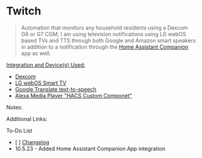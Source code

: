 # Twitch

> Automation that monitors any household residents using a Dexcom G6 or G7 CGM, I am using television notifications using LG webOS based TVs and TTS through both Google and Amazon smart speakers in addition to a notification through the [Home Assistant Companion](https://companion.home-assistant.io/) app as well.

<ins>Integration and Device(s) Used:</ins>
 - [Dexcom](https://www.home-assistant.io/integrations/dexcom/)
 - [LG webOS Smart TV](https://www.home-assistant.io/integrations/webostv/)
 - [Google Translate text-to-speech](https://www.home-assistant.io/integrations/google_translate/)
 - [Alexa Media Player "HACS Custom Componet"](https://github.com/custom-components/alexa_media_player)



Notes:

Additional Links:

To-Do List
- [ ] 
<ins>Changelog</ins>
- 10.5.23 - Added Home Assistant Companion App integration

